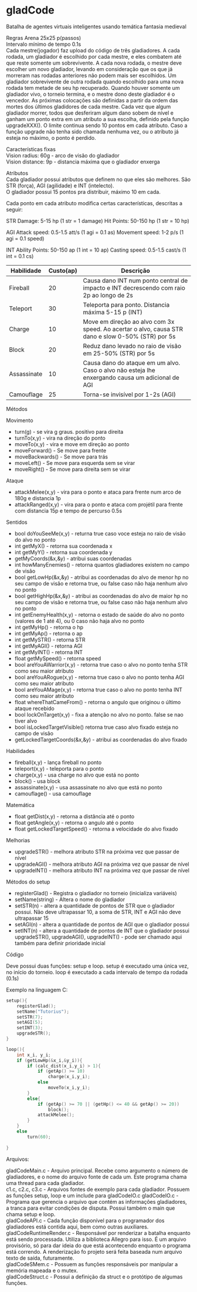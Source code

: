 # gladCode
Batalha de agentes virtuais inteligentes usando temática fantasia medieval

Regras
Arena 25x25 p(passos)  
Intervalo mínimo de tempo 0.1s  
Cada mestre(jogador) faz upload do código de três gladiadores. A cada rodada, um gladiador é escolhido por cada mestre, e eles combatem até que reste somente um sobrevivente. A cada nova rodada, o mestre deve escolher um novo gladiador, levando em consideração que os que já morreram nas rodadas anteriores não podem mais ser escolhidos. Um gladiador sobrevivente de outra rodada quando escolhido para uma nova rodada tem metade de seu hp recuperado. Quando houver somente um gladiador vivo, o torneio termina, e o mestre dono deste gladiador é o vencedor. As próximas colocações são definidas a partir da ordem das mortes dos últimos gladidores de cada mestre.
Cada vez que algum gladiador morrer, todos que desferiram algum dano sobem de nível e ganham um ponto extra em um atributo a sua escolha, definido pela função upgradeXXX(). O limite continua sendo 10 pontos em cada atributo. Caso a função upgrade não tenha sido chamada nenhuma vez, ou o atributo já esteja no máximo, o ponto é perdido.

Características fixas  
Vision radius: 60g - arco de visão do gladiador  
Vision distance: 9p - distancia máxima que o gladiador enxerga  

Atributos   
Cada gladiador possui atributos que definem no que eles são melhores. São STR (força), AGI (agilidade) e INT (intelecto).  
O gladiador possui 15 pontos pra distribuir, máximo 10 em cada.  

Cada ponto em cada atributo modifica certas características, descritas a seguir:

STR
Damage: 5-15 hp (1 str = 1 damage)
Hit Points: 50-150 hp (1 str = 10 hp)

AGI
Attack speed: 0.5-1.5 att/s (1 agi = 0.1 as)
Movement speed: 1-2 p/s (1 agi = 0.1 speed)

INT
Ability Points: 50-150 ap (1 int = 10 ap)
Casting speed: 0.5-1.5 cast/s (1 int = 0.1 cs)

Habilidade | Custo(ap) | Descrição
-|-|-
Fireball | 20 | Causa dano INT num ponto central de impacto e INT decrescendo com raio 2p ao longo de 2s
Teleport | 30 | Teleporta para ponto. Distancia máxima  5-15 p (INT)
Charge | 10 | Move em direção ao alvo com 3x speed. Ao acertar o alvo, causa STR dano e slow 0-50% (STR) por 5s
Block | 20 | Reduz dano levado no raio de visão em 25-50% (STR) por 5s
Assassinate | 10 | Causa dano do ataque em um alvo. Caso o alvo não esteja lhe enxergando causa um adicional de AGI
Camouflage   |25 | Torna-se invisível por 1-2s (AGI)

Métodos

Movimento
- turn(g) - se vira g graus. positivo para direita
- turnTo(x,y) - vira na direção do ponto
- moveTo(x,y) - vira e move em direção ao ponto
- moveForward() - Se move para frente
- moveBackwards() - Se move para trás
- moveLeft() - Se move para esquerda sem se virar
- moveRight() - Se move para direita sem se virar

Ataque
- attackMelee(x,y) - vira para o ponto e ataca para frente num arco de 180g e distancia 1p
- attackRanged(x,y) - vira para o ponto e ataca com projétil para frente com distancia 15p e tempo de percurso 0.5s

Sentidos
- bool doYouSeeMe(x,y) - returna true caso voce esteja no raio de visão do alvo no ponto
- int getMyX() - retorna sua coordenada x
- int getMyY() - retorna sua coordenada y
- getMyCoords(&x,&y) - atribui suas coordenadas
- int howManyEnemies() - retorna quantos gladiadores existem no campo de visão
- bool getLowHp(&x,&y) - atribui as coordenadas do alvo de menor hp no seu campo de visão e retorna true, ou false caso não haja nenhum alvo no ponto
- bool getHighHp(&x,&y) - atribui as coordenadas do alvo de maior hp no seu campo de visão e retorna true, ou false caso não haja nenhum alvo no ponto
- int getEnemyHealth(x,y) - retorna o estado de saúde do alvo no ponto (valores de 1 até 4), ou 0 caso não haja alvo no ponto
- int getMyHp() - retorna o hp
- int getMyAp() - retorna o ap
- int getMySTR() - retorna STR
- int getMyAGI() - retorna AGI
- int getMyINT() - retorna INT
- float getMySpeed() - retorna speed
- bool areYouAWarrior(x,y) - retorna true caso o alvo no ponto tenha STR como seu maior atributo
- bool areYouARogue(x,y) - retorna true caso o alvo no ponto tenha AGI como seu maior atributo
- bool areYouAMage(x,y) - retorna true caso o alvo no ponto tenha INT como seu maior atributo
- float whereThatCameFrom() - retorna o angulo que originou o último ataque recebido
- bool lockOnTarget(x,y) - fixa a atenção no alvo no ponto. false se nao tiver alvo
- bool isLockedTargetVisible() retorna true caso alvo fixado esteja no campo de visão
- getLockedTargetCoords(&x,&y) - atribui as coordenadas do alvo fixado

Habilidades
- fireball(x,y) - lança fireball no ponto
- teleport(x,y) - teleporta para o ponto
- charge(x,y) - usa charge no alvo que está no ponto
- block() - usa block
- assassinate(x,y) - usa assassinate no alvo que está no ponto
- camouflage() - usa camouflage

Matemática
- float getDist(x,y) - retorna a distância até o ponto
- float getAngle(x,y) - retorna o angulo até o ponto
- float getLockedTargetSpeed() - retorna a velocidade do alvo fixado

Melhorias
- upgradeSTR() - melhora atributo STR na próxima vez que passar de nível
- upgradeAGI() - melhora atributo AGI na próxima vez que passar de nível
- upgradeINT() - melhora atributo INT na próxima vez que passar de nível

Métodos do setup
- registerGlad() - Registra o gladiador no torneio (inicializa variáveis)
- setName(string) - Altera o nome do gladiador
- setSTR(n) - altera a quantidade de pontos de STR que o gladiador possui. Não deve ultrapassar 10, a soma de STR, INT e AGI não deve ultrapassar 15
- setAGI(n) - altera a quantidade de pontos de AGI que o gladiador possui
- setINT(n) - altera a quantidade de pontos de INT que o gladiador possui
upgradeSTR(), upgradeAGI(), upgradeINT() - pode ser chamado aqui também para definir prioridade inicial

Código

Deve possui duas funções: setup e loop.
setup é executado uma única vez, no início do torneio.
loop é executado a cada intervalo de tempo da rodada (0.1s)

Exemplo na linguagem C:

```C
setup(){
	registerGlad();
	setName("Tutorius");
	setSTR(7);
	setAGI(5);
	setINT(3);
	upgradeSTR();
}

loop(){
	int x_i, y_i;
	if (getLowHp(&x_i,&y_i)){
		if (calc_dist(x_i,y_i) > 1){
			if (getAp() >= 10)
				charge(x_i,y_i);
			else
				moveTo(x_i,y_i);
		}
		else{
			if (getAp() >= 70 || (getHp() <= 40 && getAp() >= 20))
				block();
			attackMelee();
		}
	}
	else
		turn(60);
	
}
```

Arquivos:

gladCodeMain.c - Arquivo principal. Recebe como argumento o número de gladiadores, e o nome do arquivo fonte de cada um. Este programa chama uma thread para cada gladiador.  
c1.c, c2.c, c3.c - Arquivos fontes de exemplo para cada gladiador. Possuem as funções setup, loop e um include para gladCodeIO.c
gladCodeIO.c - Programa que gerencia o arquivo que contém as informações gladiadores, a tranca para evitar condições de disputa. Possui também o main que chama setup e loop.  
gladCodeAPI.c - Cada função disponível para o programador dos gladiadores está contida aqui, bem como outras auxiliares.  
gladCodeRuntimeRender.c - Responsável por renderizar a batalha enquanto está sendo processada. Utiliza a biblioteca Allegro para isso. É um arquivo provisório, só para dar ideia do que está acontecendo enquanto o programa está correndo. A renderização fo projeto será feita baseada num arquivo texto de saída, futuramente.  
gladCodeSMem.c - Possuem as funções responsáveis por manipular a memória mapeada e o mutex.  
gladCodeStruct.c - Possui a definição da struct e o protótipo de algumas funções.  
